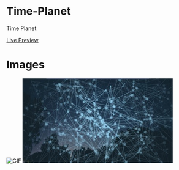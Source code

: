 # Time-Planet

Time Planet

[Live Preview](https://ranarabees.github.io/Time-Planet)

# Images

<img src="./lively_p.gif" alt="GIF" />
<img src="./lively_t.jpg" alt="Simple Image" />
